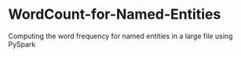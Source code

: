 # WordCount-for-Named-Entities
Computing the word frequency for named entities in a large file using PySpark
